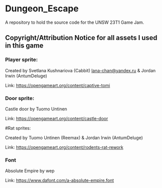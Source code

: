 # Dungeon_Escape
A repository to hold the source code for the UNSW 23T1 Game Jam.

## Copyright/Attribution Notice for all assets I used in this game

### Player sprite:

Created by Svetlana Kushnariova (Cabbit) <lana-chan@yandex.ru> & Jordan Irwin (AntumDeluge)

Link: https://opengameart.org/content/captive-tomi

### Door sprite:

Castle door by Tuomo Untinen

Link: https://opengameart.org/content/castle-door

#Rat sprites:

Created by Tuomo Untinen (Reemax) & Jordan Irwin (AntumDeluge)

Link: https://opengameart.org/content/rodents-rat-rework

### Font

Absolute Empire by wep

Link: https://www.dafont.com/a-absolute-empire.font


